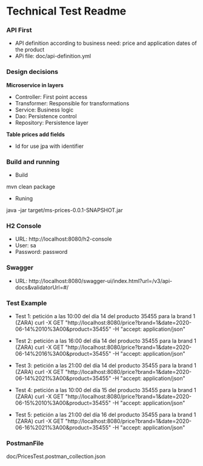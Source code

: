 # Technical Test Readme 

### API First

* API definition according to business need: price and application dates of the product 
* APi file: doc/api-definition.yml

### Design decisions

**Microservice in layers**
* Controller: First point access
* Transformer: Responsible for transformations
* Service: Business logic
* Dao: Persistence control
* Repository: Persistence layer

**Table prices add fields**
* Id for use jpa with identifier

### Build and running
* Build

mvn clean package

* Runing

java -jar target/ms-prices-0.0.1-SNAPSHOT.jar

### H2 Console
* URL: http://localhost:8080/h2-console
* User: sa
* Password: password 

### Swagger
* URL: http://localhost:8080/swagger-ui/index.html?url=/v3/api-docs&validatorUrl=#/

### Test Example
- Test 1: petición a las 10:00 del día 14 del producto 35455   para la brand 1 (ZARA)
curl -X GET "http://localhost:8080/price?brand=1&date=2020-06-14%2010%3A00&product=35455" -H "accept: application/json"

- Test 2: petición a las 16:00 del día 14 del producto 35455   para la brand 1 (ZARA)
curl -X GET "http://localhost:8080/price?brand=1&date=2020-06-14%2016%3A00&product=35455" -H "accept: application/json"

- Test 3: petición a las 21:00 del día 14 del producto 35455   para la brand 1 (ZARA)
curl -X GET "http://localhost:8080/price?brand=1&date=2020-06-14%2021%3A00&product=35455" -H "accept: application/json"

- Test 4: petición a las 10:00 del día 15 del producto 35455   para la brand 1 (ZARA)
curl -X GET "http://localhost:8080/price?brand=1&date=2020-06-15%2010%3A00&product=35455" -H "accept: application/json"

- Test 5: petición a las 21:00 del día 16 del producto 35455   para la brand 1 (ZARA)
curl -X GET "http://localhost:8080/price?brand=1&date=2020-06-16%2021%3A00&product=35455" -H "accept: application/json"

### PostmanFile
doc/PricesTest.postman_collection.json
